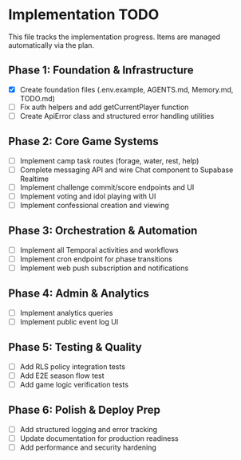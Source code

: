 # Implementation TODO

This file tracks the implementation progress. Items are managed automatically via the plan.

## Phase 1: Foundation & Infrastructure

- [x] Create foundation files (.env.example, AGENTS.md, Memory.md, TODO.md)
- [ ] Fix auth helpers and add getCurrentPlayer function
- [ ] Create ApiError class and structured error handling utilities

## Phase 2: Core Game Systems

- [ ] Implement camp task routes (forage, water, rest, help)
- [ ] Complete messaging API and wire Chat component to Supabase Realtime
- [ ] Implement challenge commit/score endpoints and UI
- [ ] Implement voting and idol playing with UI
- [ ] Implement confessional creation and viewing

## Phase 3: Orchestration & Automation

- [ ] Implement all Temporal activities and workflows
- [ ] Implement cron endpoint for phase transitions
- [ ] Implement web push subscription and notifications

## Phase 4: Admin & Analytics

- [ ] Implement analytics queries
- [ ] Implement public event log UI

## Phase 5: Testing & Quality

- [ ] Add RLS policy integration tests
- [ ] Add E2E season flow test
- [ ] Add game logic verification tests

## Phase 6: Polish & Deploy Prep

- [ ] Add structured logging and error tracking
- [ ] Update documentation for production readiness
- [ ] Add performance and security hardening

